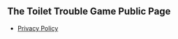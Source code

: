 ## The Toilet Trouble Game Public Page

*   [Privacy Policy](https://github.com/DimaMuzychenko/TheToiletTrouble-Public/blob/main/Privacy%20Policy.md)
